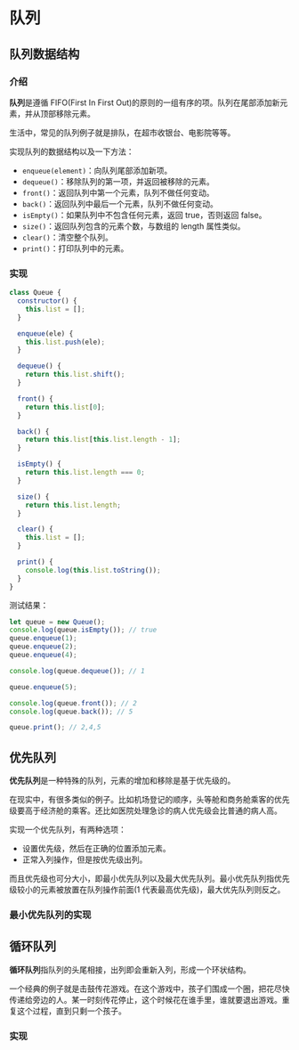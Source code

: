 # 队列

## 队列数据结构

### 介绍

**队列**是遵循 FIFO(First In First Out)的原则的一组有序的项。队列在尾部添加新元素，并从顶部移除元素。

生活中，常见的队列例子就是排队，在超市收银台、电影院等等。

实现队列的数据结构以及一下方法：

- `enqueue(element)`：向队列尾部添加新项。
- `dequeue()`：移除队列的第一项，并返回被移除的元素。
- `front()`：返回队列中第一个元素，队列不做任何变动。
- `back()`：返回队列中最后一个元素，队列不做任何变动。
- `isEmpty()`：如果队列中不包含任何元素，返回 true，否则返回 false。
- `size()`：返回队列包含的元素个数，与数组的 length 属性类似。
- `clear()`：清空整个队列。
- `print()`：打印队列中的元素。

### 实现

```js
class Queue {
  constructor() {
    this.list = [];
  }

  enqueue(ele) {
    this.list.push(ele);
  }

  dequeue() {
    return this.list.shift();
  }

  front() {
    return this.list[0];
  }

  back() {
    return this.list[this.list.length - 1];
  }

  isEmpty() {
    return this.list.length === 0;
  }

  size() {
    return this.list.length;
  }

  clear() {
    this.list = [];
  }

  print() {
    console.log(this.list.toString());
  }
}
```

测试结果：

```js
let queue = new Queue();
console.log(queue.isEmpty()); // true
queue.enqueue(1);
queue.enqueue(2);
queue.enqueue(4);

console.log(queue.dequeue()); // 1

queue.enqueue(5);

console.log(queue.front()); // 2
console.log(queue.back()); // 5

queue.print(); // 2,4,5
```

## 优先队列

**优先队列**是一种特殊的队列，元素的增加和移除是基于优先级的。

在现实中，有很多类似的例子。比如机场登记的顺序，头等舱和商务舱乘客的优先级要高于经济舱的乘客。还比如医院处理急诊的病人优先级会比普通的病人高。

实现一个优先队列，有两种选项：

- 设置优先级，然后在正确的位置添加元素。
- 正常入列操作，但是按优先级出列。

而且优先级也可分大小，即最小优先队列以及最大优先队列。最小优先队列指优先级较小的元素被放置在队列操作前面(1 代表最高优先级)，最大优先队列则反之。

### 最小优先队列的实现

## 循环队列

**循环队列**指队列的头尾相接，出列即会重新入列，形成一个环状结构。

一个经典的例子就是击鼓传花游戏。在这个游戏中，孩子们围成一个圈，把花尽快传递给旁边的人。某一时刻传花停止，这个时候花在谁手里，谁就要退出游戏。重复这个过程，直到只剩一个孩子。

### 实现
